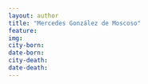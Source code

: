 ```yaml
---
layout: author
title: "Mercedes González de Moscoso"
feature: 
img:
city-born: 
date-born: 
city-death: 
date-death:
---
```

